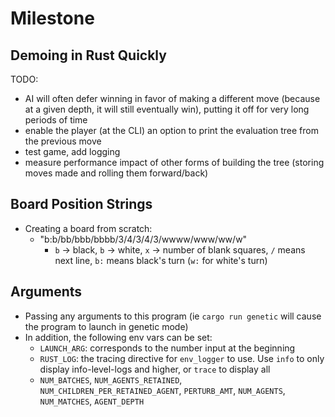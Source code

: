 # Milestone

## Demoing in Rust Quickly

TODO:

- AI will often defer winning in favor of making a different move (because at a
  given depth, it will still eventually win), putting it off for very long
  periods of time
- enable the player (at the CLI) an option to print the evaluation tree from the
  previous move
- test game, add logging
- measure performance impact of other forms of building the tree (storing moves
  made and rolling them forward/back)

## Board Position Strings

- Creating a board from scratch:
  - "b:b/bb/bbb/bbbb/3/4/3/4/3/wwww/www/ww/w"
    - `b` -> black, `b` -> white, `x` -> number of blank squares, `/` means next
      line, `b:` means black's turn (`w:` for white's turn)

## Arguments

- Passing any arguments to this program (ie `cargo run genetic` will cause the
  program to launch in genetic mode)
- In addition, the following env vars can be set:
  - `LAUNCH_ARG`: corresponds to the number input at the beginning
  - `RUST_LOG`: the tracing directive for `env_logger` to use. Use `info` to only display info-level-logs and higher, or `trace` to display all
  - `NUM_BATCHES`, `NUM_AGENTS_RETAINED`, `NUM_CHILDREN_PER_RETAINED_AGENT`, `PERTURB_AMT`, `NUM_AGENTS`, `NUM_MATCHES`, `AGENT_DEPTH`
